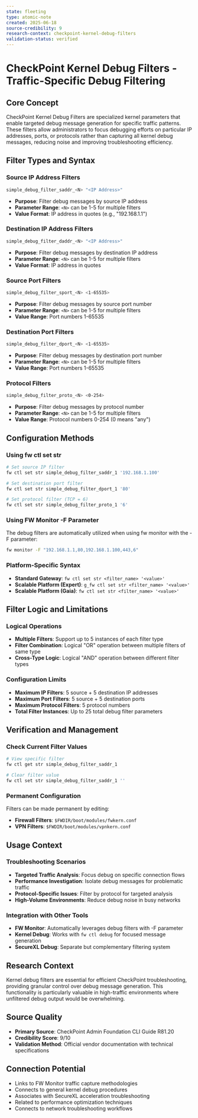 ```yaml
---
state: fleeting
type: atomic-note
created: 2025-06-18
source-credibility: 9
research-context: checkpoint-kernel-debug-filters
validation-status: verified
---
```


# CheckPoint Kernel Debug Filters - Traffic-Specific Debug Filtering

## Core Concept
CheckPoint Kernel Debug Filters are specialized kernel parameters that enable targeted debug message generation for specific traffic patterns. These filters allow administrators to focus debugging efforts on particular IP addresses, ports, or protocols rather than capturing all kernel debug messages, reducing noise and improving troubleshooting efficiency.

## Filter Types and Syntax

### Source IP Address Filters
```bash
simple_debug_filter_saddr_<N> "<IP Address>"
```
- **Purpose**: Filter debug messages by source IP address
- **Parameter Range**: `<N>` can be 1-5 for multiple filters
- **Value Format**: IP address in quotes (e.g., "192.168.1.1")

### Destination IP Address Filters
```bash
simple_debug_filter_daddr_<N> "<IP Address>"
```
- **Purpose**: Filter debug messages by destination IP address
- **Parameter Range**: `<N>` can be 1-5 for multiple filters
- **Value Format**: IP address in quotes

### Source Port Filters
```bash
simple_debug_filter_sport_<N> <1-65535>
```
- **Purpose**: Filter debug messages by source port number
- **Parameter Range**: `<N>` can be 1-5 for multiple filters
- **Value Range**: Port numbers 1-65535

### Destination Port Filters
```bash
simple_debug_filter_dport_<N> <1-65535>
```
- **Purpose**: Filter debug messages by destination port number
- **Parameter Range**: `<N>` can be 1-5 for multiple filters
- **Value Range**: Port numbers 1-65535

### Protocol Filters
```bash
simple_debug_filter_proto_<N> <0-254>
```
- **Purpose**: Filter debug messages by protocol number
- **Parameter Range**: `<N>` can be 1-5 for multiple filters
- **Value Range**: Protocol numbers 0-254 (0 means "any")

## Configuration Methods

### Using fw ctl set str
```bash
# Set source IP filter
fw ctl set str simple_debug_filter_saddr_1 '192.168.1.100'

# Set destination port filter  
fw ctl set str simple_debug_filter_dport_1 '80'

# Set protocol filter (TCP = 6)
fw ctl set str simple_debug_filter_proto_1 '6'
```

### Using FW Monitor -F Parameter
The debug filters are automatically utilized when using fw monitor with the -F parameter:
```bash
fw monitor -F "192.168.1.1,80,192.168.1.100,443,6"
```

### Platform-Specific Syntax
- **Standard Gateway**: `fw ctl set str <filter_name> '<value>'`
- **Scalable Platform (Expert)**: `g_fw ctl set str <filter_name> '<value>'`
- **Scalable Platform (Gaia)**: `fw ctl set str <filter_name> '<value>'`

## Filter Logic and Limitations

### Logical Operations
- **Multiple Filters**: Support up to 5 instances of each filter type
- **Filter Combination**: Logical "OR" operation between multiple filters of same type
- **Cross-Type Logic**: Logical "AND" operation between different filter types

### Configuration Limits
- **Maximum IP Filters**: 5 source + 5 destination IP addresses
- **Maximum Port Filters**: 5 source + 5 destination ports  
- **Maximum Protocol Filters**: 5 protocol numbers
- **Total Filter Instances**: Up to 25 total debug filter parameters

## Verification and Management

### Check Current Filter Values
```bash
# View specific filter
fw ctl get str simple_debug_filter_saddr_1

# Clear filter value
fw ctl set str simple_debug_filter_saddr_1 ''
```

### Permanent Configuration
Filters can be made permanent by editing:
- **Firewall Filters**: `$FWDIR/boot/modules/fwkern.conf`
- **VPN Filters**: `$FWDIR/boot/modules/vpnkern.conf`

## Usage Context

### Troubleshooting Scenarios
- **Targeted Traffic Analysis**: Focus debug on specific connection flows
- **Performance Investigation**: Isolate debug messages for problematic traffic
- **Protocol-Specific Issues**: Filter by protocol for targeted analysis
- **High-Volume Environments**: Reduce debug noise in busy networks

### Integration with Other Tools
- **FW Monitor**: Automatically leverages debug filters with -F parameter
- **Kernel Debug**: Works with `fw ctl debug` for focused message generation
- **SecureXL Debug**: Separate but complementary filtering system

## Research Context
Kernel debug filters are essential for efficient CheckPoint troubleshooting, providing granular control over debug message generation. This functionality is particularly valuable in high-traffic environments where unfiltered debug output would be overwhelming.

## Source Quality
- **Primary Source**: CheckPoint Admin Foundation CLI Guide R81.20
- **Credibility Score**: 9/10
- **Validation Method**: Official vendor documentation with technical specifications

## Connection Potential
- Links to FW Monitor traffic capture methodologies
- Connects to general kernel debug procedures
- Associates with SecureXL acceleration troubleshooting
- Related to performance optimization techniques
- Connects to network troubleshooting workflows